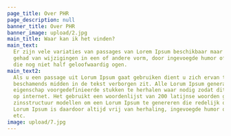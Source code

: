 ```yaml
---
page_title: Over PHR
page_description: null
banner_title: Over PHR
banner_image: upload/2.jpg
main_title: Waar kan ik het vinden?
main_text:
  Er zijn vele variaties van passages van Lorem Ipsum beschikbaar maar het merendeel heeft te lijden
  gehad van wijzigingen in een of andere vorm, door ingevoegde humor of willekeurig gekozen woorden
  die nog niet half geloofwaardig ogen.
main_text2:
  Als u een passage uit Lorum Ipsum gaat gebruiken dient u zich ervan te verzekeren dat er niets
  beschamends midden in de tekst verborgen zit. Alle Lorum Ipsum generators op Internet hebben de
  eigenschap voorgedefinieerde stukken te herhalen waar nodig zodat dit de eerste echte generator is
  op internet. Het gebruikt een woordenlijst van 200 latijnse woorden gecombineerd met een handvol
  zinsstructuur modellen om een Lorum Ipsum te genereren die redelijk overkomt. De gegenereerde
  Lorum Ipsum is daardoor altijd vrij van herhaling, ingevoegde humor of ongebruikelijke woorden
  etc.
image: upload/7.jpg
---
```

